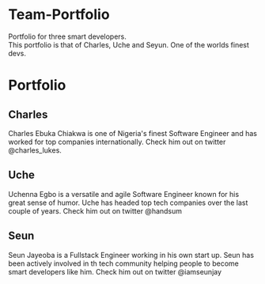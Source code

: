 # Team-Portfolio
Portfolio for three smart developers.  
This portfolio is that of Charles, Uche and Seyun. One of the worlds finest devs.  

# Portfolio 
##  Charles
Charles Ebuka Chiakwa is one of Nigeria's finest Software Engineer and has worked for top companies internationally. Check him out on twitter @charles_lukes.

## Uche
Uchenna Egbo is a versatile and agile Software Engineer known for his great sense of humor. Uche has headed top tech companies over the last couple of years. Check him out on twitter @handsum  

## Seun

Seun Jayeoba is a Fullstack Engineer working in his own start up. Seun has been actively involved in th tech community helping people to become smart developers like him. Check him out on twitter @iamseunjay

